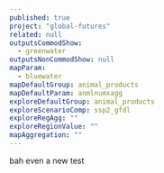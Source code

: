 ```yaml
---
published: true
project: "global-futures"
related: null
outputsCommodShow: 
  - greenwater
outputsNonCommodShow: null
mapParam: 
  - bluewater
mapDefaultGroup: animal_products
mapDefaultParam: anmlnumxagg
exploreDefaultGroup: animal_products
exploreScenarioComp: ssp2_gfdl
exploreRegAgg: ""
exploreRegionValue: ""
mapAggregation: ""
---
```


bah even a new test
